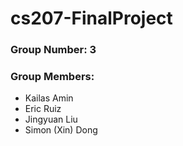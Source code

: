 # cs207-FinalProject

### Group Number: 3
### Group Members: 
- Kailas Amin
- Eric Ruiz
- Jingyuan Liu
- Simon (Xin) Dong
